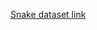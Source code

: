 [Snake dataset link](https://www.kaggle.com/duttadebadri/identifying-different-breeds-of-snakes/download)

